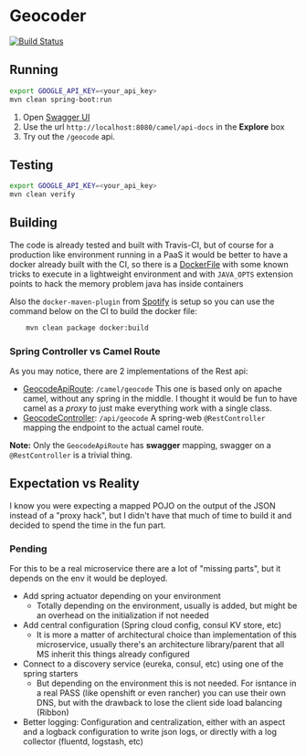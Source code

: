 # Geocoder

[![Build Status](https://travis-ci.org/Panthro/geocoder.svg?branch=master)](https://travis-ci.org/Panthro/geocoder)


## Running

```bash
export GOOGLE_API_KEY=<your_api_key>
mvn clean spring-boot:run
```

1. Open [Swagger UI](http://petstore.swagger.io/)
2. Use the url `http://localhost:8080/camel/api-docs` in the __Explore__ box
3. Try out the `/geocode` api. 


## Testing

```bash
export GOOGLE_API_KEY=<your_api_key>
mvn clean verify
```


## Building

The code is already tested and built with Travis-CI, but of course for a production like environment 
running in a PaaS it would be better to have a docker already built with the CI, so there is a [DockerFile](./src/main/docker/DockerFile) 
with some known tricks to execute in a lightweight environment and with `JAVA_OPTS` extension points to hack the memory problem java has inside containers


Also the `docker-maven-plugin` from [Spotify](https://github.com/spotify/docker-maven-plugin) is setup so you can use the command below on the CI to build the docker file:
```bash
    mvn clean package docker:build
``` 


### Spring Controller vs Camel Route

As you may notice, there are 2 implementations of the Rest api:

- [GeocodeApiRoute](./src/main/java/com/geocoding/geocoder/routes/GeocodeApiRoute.java): `/camel/geocode` This one is based only on apache camel, without any spring in the middle. I thought it would be fun to have camel as a _proxy_ to just make everything work with a single class.
- [GeocodeController](./src/main/java/com/geocoding/geocoder/rest/GeocodeController.java):  `/api/geocode` A spring-web `@RestController` mapping the endpoint to the actual camel route.

__Note:__ Only the `GeocodeApiRoute` has __swagger__ mapping, swagger on a `@RestController` is a trivial thing.
 

## Expectation vs Reality

I know you were expecting a mapped POJO on the output of the JSON instead of a "proxy hack", but I didn't have that much of time to build it and decided to spend the time in the fun part.


### Pending
For this to be a real microservice there are a lot of "missing parts", but it depends on the env it would be deployed.

- Add spring actuator depending on your environment
    - Totally depending on the environment, usually is added, but might be an overhead on the initialization if not needed
- Add central configuration (Spring cloud config, consul KV store, etc)
    - It is more a matter of architectural choice than implementation of this microservice, usually there's an architecture library/parent that all MS inherit this things already configured
- Connect to a discovery service (eureka, consul, etc) using one of the spring starters
    - But depending on the environment this is not needed. For isntance in a real PASS (like openshift or even rancher) you can use their own DNS, but with the drawback to lose the client side load balancing (Ribbon)
- Better logging: Configuration and centralization, either with an aspect and a logback configuration to write json logs, or directly with a log collector (fluentd, logstash, etc)
 

